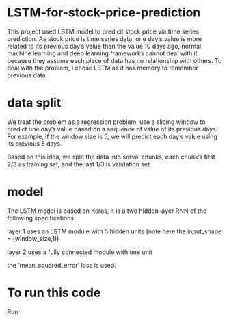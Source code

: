 # LSTM-for-stock-price-prediction

This project used LSTM model to predicit stock price via time series prediction. As stock price is time series data, one day’s value is more related to its previous day’s value then the value 10 days ago, normal machine learning and deep learning frameworks cannot deal with it because they assume each piece of data has no relationship with others. To deal with the problem, I chose LSTM as it has memory to remember previous data.

# data split
We treat the problem as a regression problem, use a slicing window to predict one day’s value based on a sequence of value of its previous days. For example, if the window size is 5, we will predict each day’s value using its previous 5 days.

Based on this idea, we split the data into serval chunks, each chunk’s first 2/3 as training set, and the last 1/3 is validation set

# model
The LSTM model is based on Keras, it is a two hidden layer RNN of the following specifications:

layer 1 uses an LSTM module with 5 hidden units (note here the input_shape = (window_size,1))

layer 2 uses a fully connected module with one unit

the 'mean_squared_error' loss is used.

# To run this code

Run 

